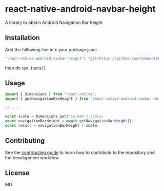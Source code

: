 # react-native-android-navbar-height

A library to obtain Android Navigation Bar height

## Installation

Add the following line into your package.json:

```sh
"react-native-android-navbar-height": "git+https://github.com/ConnectyCube/react-native-android-navbar-height.git#main"
```

then do `npm install`

## Usage

```js
import { Dimensions } from "react-native";
import { getNavigationBarHeight } from "react-native-android-navbar-height";

// ...

const scale = Dimensions.get('screen').scale;
const navigationBarHeight = await getNavigationBarHeight();
const result = navigationBarHeight / scale;
```

## Contributing

See the [contributing guide](CONTRIBUTING.md) to learn how to contribute to the repository and the development workflow.

## License

MIT
